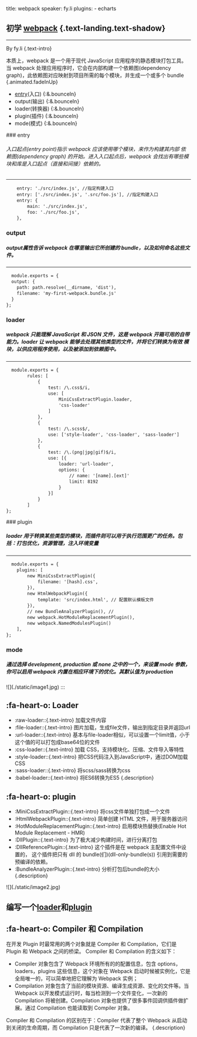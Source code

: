 title: webpack
speaker: fy.li
plugins:
    - echarts

<slide  class="bg-black aligncenter" image="https://source.unsplash.com/random .dark">

## 初学 [webpack](https://webpack.docschina.org/) {.text-landing.text-shadow}
---
By fy.li {.text-intro}

<slide class="bg-black aligncenter" :class="size-60" image="https://source.unsplash.com/n9WPPWiPPJw/ .anim">
本质上，webpack 是一个用于现代 JavaScript 应用程序的静态模块打包工具。当 webpack 处理应用程序时，它会在内部构建一个依赖图(dependency graph)，此依赖图对应映射到项目所需的每个模块，并生成一个或多个 bundle {.animated.fadeInUp}

<slide  class="bg-black aligncenter" image="https://source.unsplash.com/random .dark">

- [entry](http://192.168.5.153:8080/#slide=4)(入口) {:&.bounceIn}
- output(输出) {:&.bounceIn}
- loader(转换器) {:&.bounceIn}
- plugin(插件) {:&.bounceIn}
- mode(模式) {:&.bounceIn}

<slide :class="size-50 aligncenter">
### entry

###### 入口起点(entry point)指示 webpack 应该使用哪个模块，来作为构建其内部 依赖图(dependency graph) 的开始。进入入口起点后，webpack 会找出有哪些模块和库是入口起点（直接和间接）依赖的。
---
```shell {.animated.fadeInUp}
    entry: './src/index.js', //指定构建入口
    entry: ['./src/index.js', '.src/foo.js'], //指定构建入口
    entry: {
        main: './src/index.js',
        foo: './src/foo.js',
    },
```

<slide :class="size-50 aligncenter">

### output

##### output属性告诉 webpack 在哪里输出它所创建的 bundle，以及如何命名这些文件。
---
```shell {.animated.fadeInUp}
  module.exports = {
  output: {
    path: path.resolve(__dirname, 'dist'),
    filename: 'my-first-webpack.bundle.js'
  }
};
```
<slide :class="size-50 aligncenter">

### loader

##### webpack 只能理解 JavaScript 和 JSON 文件，这是 webpack 开箱可用的自带能力。loader 让 webpack 能够去处理其他类型的文件，并将它们转换为有效 模块，以供应用程序使用，以及被添加到依赖图中。
---
```shell {.animated.fadeInUp}
  module.exports = {
        rules: [
            {
                test: /\.css$/i,
                use: [
                    MiniCssExtractPlugin.loader,
                    'css-loader'
                ]
            },
            {
                test: /\.scss$/,
                use: ['style-loader', 'css-loader', 'sass-loader']
            },
            {
                test: /\.(png|jpg|gif)$/i,
                use: [{
                    loader: 'url-loader',
                    options: {
                        // name: '[name].[ext]'
                        limit: 8192
                    }
                }]
            }
        ]
};
```


<slide :class="size-50 aligncenter">
### plugin

##### loader 用于转换某些类型的模块，而插件则可以用于执行范围更广的任务。包括：打包优化，资源管理，注入环境变量
---
```shell {.animated.fadeInUp}
  module.exports = {
    plugins: [
        new MiniCssExtractPlugin({
            filename: '[hash].css',
        }),
        new HtmlWebpackPlugin({
            template: 'src/index.html', // 配置默认模板文件
        }),
        // new BundleAnalyzerPlugin(), // 
        new webpack.HotModuleReplacementPlugin(),
        new webpack.NamedModulesPlugin()
    ],
};
```


<slide :class="size-50 aligncenter">

### mode

#####  通过选择 development, production 或 none 之中的一个，来设置 mode 参数，你可以启用 webpack 内置在相应环境下的优化。其默认值为 production

<slide class="bg-apple aligncenter">
![](./static/image1.jpg)
:::


<slide :class="size-50">

##  :fa-heart-o: Loader


* :raw-loader\::{.text-intro}  加载文件内容
* :file-loader\::{.text-intro} 图片加载，生成file文件，输出到指定目录并返回url
* :url-loader\::{.text-intro} 基本与file-loader相似，可以设置一个limit值，小于这个值的可以打包成base64位的文件
* :css-loader\::{.text-intro} 加载 CSS，支持模块化、压缩、文件导入等特性
* :style-loader\::{.text-intro} 把CSS代码注入到JavaScript中，通过DOM加载CSS
* :sass-loader\::{.text-intro}  将scss/sass转换为css
* :babel-loader\::{.text-intro}  将ES6转换为ES5
{.description}


<slide :class="size-50">

##  :fa-heart-o: plugin


* :MiniCssExtractPlugin\::{.text-intro}  将css文件单独打包成一个文件
* :HtmlWebpackPlugin\::{.text-intro} 简单创建 HTML 文件，用于服务器访问
* :HotModuleReplacementPlugin\::{.text-intro} 启用模块热替换(Enable Hot Module Replacement - HMR)
* :DllPlugin\::{.text-intro} 为了极大减少构建时间，进行分离打包
* :DllReferencePlugin\::{.text-intro} 这个插件是在 webpack 主配置文件中设置的， 这个插件把只有 dll 的 bundle(们)(dll-only-bundle(s)) 引用到需要的预编译的依赖。
* :BundleAnalyzerPlugin\::{.text-intro} 分析打包后bundle的大小
{.description}

<slide class="bg-apple aligncenter">
![](./static/image2.jpg)

<slide class="fullscreen bg-blue" youtube=".dark id='KbNL9ZyB49c' autoplay loop" :class="aligncenter">

## **编写一个[loader](https://www.webpackjs.com/contribute/writing-a-loader/)和[plugin](https://www.webpackjs.com/contribute/writing-a-plugin/)**

<slide :class="size-50">

##  :fa-heart-o: Compiler 和 Compilation

在开发 Plugin 时最常用的两个对象就是 Compiler 和 Compilation，它们是 Plugin 和 Webpack 之间的桥梁。 Compiler 和 Compilation 的含义如下：

* Compiler 对象包含了 Webpack 环境所有的的配置信息，包含 options，loaders，plugins 这些信息，这个对象在 Webpack 启动时候被实例化，它是全局唯一的，可以简单地把它理解为 Webpack 实例；
* Compilation 对象包含了当前的模块资源、编译生成资源、变化的文件等。当 Webpack 以开发模式运行时，每当检测到一个文件变化，一次新的 Compilation 将被创建。Compilation 对象也提供了很多事件回调供插件做扩展。通过 Compilation 也能读取到 Compiler 对象。

Compiler 和 Compilation 的区别在于：Compiler 代表了整个 Webpack 从启动到关闭的生命周期，而 Compilation 只是代表了一次新的编译。
{.description}
<!-- <slide youtube=".dark id='_m67JbGjWnc' autoplay loop"> -->